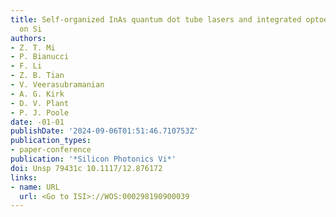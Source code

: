 ```yaml
---
title: Self-organized InAs quantum dot tube lasers and integrated optoelectronics
  on Si
authors:
- Z. T. Mi
- P. Bianucci
- F. Li
- Z. B. Tian
- V. Veerasubramanian
- A. G. Kirk
- D. V. Plant
- P. J. Poole
date: -01-01
publishDate: '2024-09-06T01:51:46.710753Z'
publication_types:
- paper-conference
publication: '*Silicon Photonics Vi*'
doi: Unsp 79431c 10.1117/12.876172
links:
- name: URL
  url: <Go to ISI>://WOS:000298190900039
---
```


